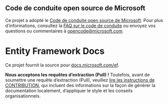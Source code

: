 ## <a name="microsoft-open-source-code-of-conduct"></a>Code de conduite open source de Microsoft

Ce projet a adopté le [Code de conduite open source de Microsoft](https://opensource.microsoft.com/codeofconduct/).
Pour plus d’informations, consultez la [FAQ sur le code de conduite](https://opensource.microsoft.com/codeofconduct/faq/) ou envoyez vos questions ou commentaires à [opencode@microsoft.com](mailto:opencode@microsoft.com).

<a name="entity-framework-docs"></a>Entity Framework Docs
=====================

Ce projet fournit la source pour [docs.microsoft.com/ef](https://docs.microsoft.com/ef/).

**Nous acceptons les requêtes d’extraction (Pull) !** Toutefois, avant de soumettre une requête d’extraction (Pull), veuillez [lire les instructions de CONTRIBUTION](CONTRIBUTING.md), qui incluent des informations sur la façon de générer la documentation localement, d’appliquer le style et les conseils organisationnels.
